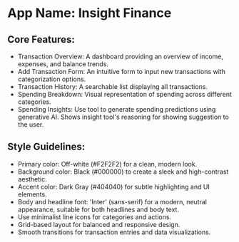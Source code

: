 # **App Name**: Insight Finance

## Core Features:

- Transaction Overview: A dashboard providing an overview of income, expenses, and balance trends.
- Add Transaction Form: An intuitive form to input new transactions with categorization options.
- Transaction History: A searchable list displaying all transactions.
- Spending Breakdown: Visual representation of spending across different categories.
- Spending Insights: Use tool to generate spending predictions using generative AI. Shows insight tool's reasoning for showing suggestion to the user.

## Style Guidelines:

- Primary color: Off-white (#F2F2F2) for a clean, modern look.
- Background color: Black (#000000) to create a sleek and high-contrast aesthetic.
- Accent color: Dark Gray (#404040) for subtle highlighting and UI elements.
- Body and headline font: 'Inter' (sans-serif) for a modern, neutral appearance, suitable for both headlines and body text.
- Use minimalist line icons for categories and actions.
- Grid-based layout for balanced and responsive design.
- Smooth transitions for transaction entries and data visualizations.